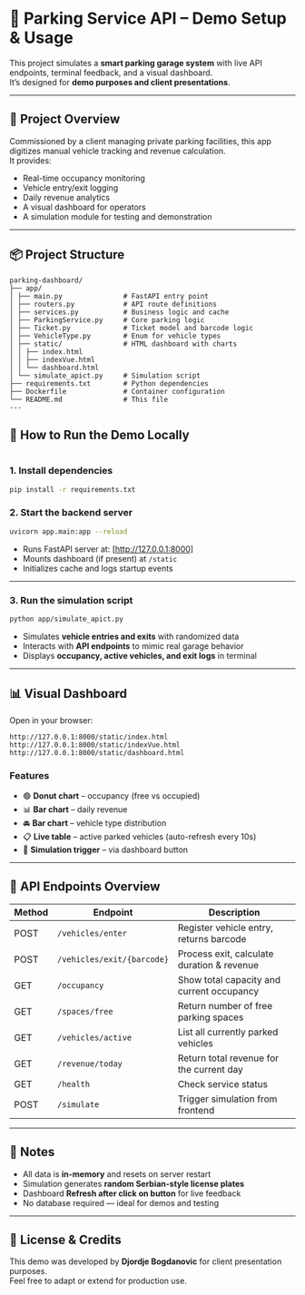 # 🚗 Parking Service API – Demo Setup & Usage

This project simulates a **smart parking garage system** with live API endpoints, terminal feedback, and a visual dashboard.  
It’s designed for **demo purposes and client presentations**.

---

## 🧭 Project Overview

Commissioned by a client managing private parking facilities, this app digitizes manual vehicle tracking and revenue calculation.  
It provides:

- Real-time occupancy monitoring  
- Vehicle entry/exit logging  
- Daily revenue analytics  
- A visual dashboard for operators  
- A simulation module for testing and demonstration

---

## 📦 Project Structure

```
parking-dashboard/ 
├── app/ 
│ ├── main.py               # FastAPI entry point 
│ ├── routers.py            # API route definitions 
│ ├── services.py           # Business logic and cache 
│ ├── ParkingService.py     # Core parking logic 
│ ├── Ticket.py             # Ticket model and barcode logic 
│ ├── VehicleType.py        # Enum for vehicle types 
│ ├── static/               # HTML dashboard with charts 
│ │ ├── index.html 
│ │ ├── indexVue.html 
│ │ └── dashboard.html 
│ └── simulate_apict.py     # Simulation script 
├── requirements.txt        # Python dependencies 
├── Dockerfile              # Container configuration 
└── README.md               # This file
---
```
## 🚀 How to Run the Demo Locally
```
```
### 1. Install dependencies

```bash
pip install -r requirements.txt
```
### 2. Start the backend server

```bash
uvicorn app.main:app --reload
```

- Runs FastAPI server at: [http://127.0.0.1:8000]
- Mounts dashboard (if present) at `/static`  
- Initializes cache and logs startup events  

---

### 3. Run the simulation script

```bash
python app/simulate_apict.py
```

- Simulates **vehicle entries and exits** with randomized data  
- Interacts with **API endpoints** to mimic real garage behavior  
- Displays **occupancy, active vehicles, and exit logs** in terminal  

---

## 📊 Visual Dashboard

Open in your browser:

```
http://127.0.0.1:8000/static/index.html
http://127.0.0.1:8000/static/indexVue.html
http://127.0.0.1:8000/static/dashboard.html

```

### Features
- 🟢 **Donut chart** – occupancy (free vs occupied)  
- 📊 **Bar chart** – daily revenue  
- 🚘 **Bar chart** – vehicle type distribution  
- 📋 **Live table** – active parked vehicles (auto-refresh every 10s)  
- 🔄 **Simulation trigger** – via dashboard button
---

## 🔌 API Endpoints Overview

| Method | Endpoint                  | Description                               |
|--------|---------------------------|-------------------------------------------|
| POST   | `/vehicles/enter`        | Register vehicle entry, returns barcode    |
| POST   | `/vehicles/exit/{barcode}` | Process exit, calculate duration & revenue |
| GET    | `/occupancy`             | Show total capacity and current occupancy  |
| GET    | `/spaces/free`           | Return number of free parking spaces       |
| GET    | `/vehicles/active`       | List all currently parked vehicles         |
| GET    | `/revenue/today`         | Return total revenue for the current day   |
| GET    | `/health`                | Check service status                       |
| POST   | `/simulate`              | Trigger simulation from frontend           |

---

## 🧪 Notes

- All data is **in-memory** and resets on server restart  
- Simulation generates **random Serbian-style license plates**  
- Dashboard **Refresh after click on button** for live feedback  
- No database required — ideal for demos and testing

---

## 📄 License & Credits

This demo was developed by **Djordje Bogdanovic** for client presentation purposes.  
Feel free to adapt or extend for production use.  
